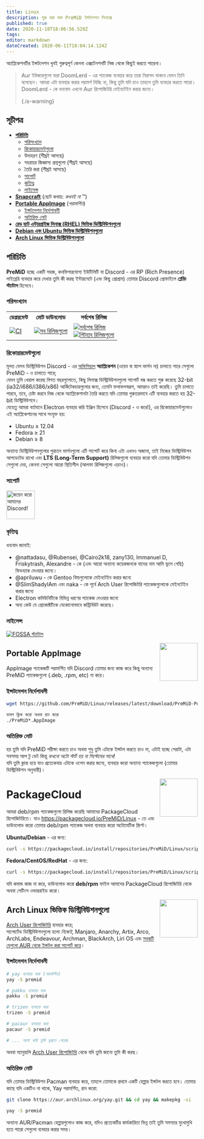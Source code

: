```yaml
---
title: Linux
description: শুরু করা যাক PreMiD ইন্সটলেশন লিনাক্সে
published: true
date: 2020-11-10T18:06:56.520Z
tags:
editor: markdown
dateCreated: 2020-06-11T18:04:14.124Z
---
```


অ্যাপ্লিকেশনটির ইন্সটলেশন খুবই গুরুত্বপূর্ণ কেননা এক্সটেনশনটি নিজ থেকে কিছুই করতে পারেনা।

> Aur ইউজারগুলো যারা DoomLerd - এর প্যাকেজ ব্যবহার করে তারা নিরাপদ থাকবে যেমন তিনি বলেছেন। আমরা এটা ব্যবহার করার পরামর্শ দিচ্ছি না, কিন্তু তুমি যদি চাও তাহলে তুমি ব্যবহার করতে পারো। DoomLerd - কে ধন্যবাদ এখনো Aur রিপোজিটরি মেইনটেইন করার জন্যে। 
> 
> {.is-warning}

## সূচীপত্র

- **[পরিচিতি](#about)**
  - [পরিসংখ্যান](#stats)
  - [রিকোয়ারমেন্টগুলো](#requirements)
  - উদাহরণ (শীঘ্রই আসছে)
  - সচরাচর জিজ্ঞাস্য প্রশ্নগুলো (শীঘ্রই আসছে)
  - তৈরি করা (শীঘ্রই আসছে)
  - [সাপোর্ট](#support)
  - [কৃতিত্ব](#credits)
  - [লাইসেন্স](#license)
- **[Snapcraft](#snapcraft)** (ছোট কথায়: _কখনই না_ ™️)
- **[Portable AppImage](#appimage)** (_পরামর্শিত_)
  - [ইন্সটলেশন নির্দেশাবলী](#appimageinstall)
  - [অতিরিক্ত নোট](#appimagenotes)
- [**রেড হ্যাট এন্টারপ্রাইজ লিনাক্স (RHEL) ভিত্তিক ডিস্ট্রিবিউশনগুলো**](#packagecloud)
- [**Debian এবং Ubuntu ভিত্তিক ডিস্ট্রিবিউশনগুলো**](#packagecloud)
- [**Arch Linux ভিত্তিক ডিস্ট্রিবিউশনগুলো**](#arch)

<a name="about"></a>

## পরিচিতি

**PreMiD** হচ্ছে একটি সহজ, কনফিগারযোগ্য ইউটিলিটি যা Discord - এর RP (Rich Presence) লাইব্রেরি ব্যবহার করে দেখায় তুমি কী করছ ইন্টারনেটে (এবং কিছু প্রোগ্রাম) তোমার Discord প্রোফাইলে **প্লেয়িং স্ট্যাটাস** হিসেবে।

<a name="stats"></a>

### পরিসংখ্যান

<table>
  <tr>
    <th>ডেপ্লয়মেন্ট</th>
    <th>মোট ডাউনলোড</th>
    <th>সর্বশেষ রিলিজ</th>
  </tr>
  <tr>
    <td><a href="https://github.com/PreMiD/Linux/actions"><img src="https://github.com/PreMiD/Linux/workflows/CI/badge.svg?branch=master&event=push" alt="CI"></a></td>
    <td><a href="https://github.com/PreMiD/Linux/releases"><img src="https://img.shields.io/github/downloads/PreMiD/Linux/total.svg?maxAge=86400" alt="সব রিলিজগুলো"></a></td>
    <td><a href="https://github.com/PreMiD/Linux/releases/latest"><img src="https://img.shields.io/github/v/release/PreMiD/Linux.svg?maxAge=86400" alt="সর্বশেষ রিলিজ"><br><img src="https://img.shields.io/github/downloads/PreMiD/Linux/latest/total.svg?maxAge=86400" alt="গিটহাব রিলিজগুলো"></a></td>
  </tr>
</table>

<a name="requirements"></a>

### রিকোয়ারমেন্টগুলো

মূলত যেসব ডিস্ট্রিবিউশন Discord - এর [অফিসিয়াল](https://discordapp.com/download) **অ্যাপ্লিকেশন** (ওয়েব বা স্ন্যাপ ভার্সন না) চালাতে পারে সেগুলো PreMiD - ও চালাতে পারে;</br> যেমন তুমি খেয়াল করেছ বিগত বছরগুলোতে, কিছু লিনাক্স ডিস্ট্রিবিউশনগুলো সাপোর্ট বন্ধ করতে শুরু করেছে 32-bit (ia32/i686/i386/x86) আর্কিটেকচারগুলোর জন্য, তেমনি ফলাফলস্বরূপ, আমরাও তাই করেছি। তুমি চালাতে পারবে, তবে, চেষ্টা করবে নিজ থেকে অ্যাপ্লিকেশানটা তৈরি করতে যদি তোমার গুরুতরভাবে এটি ব্যবহার করতে হয় 32-bit ডিস্ট্রিবিউশনে।</br> যেহেতু আমরা বর্তমানে Electron ব্যবহার করি ইঞ্জিন হিসেবে (Discord - ও করে!), এর রিকোয়ারমেন্টগুলোও এই অ্যাপ্লিকেশানের সাথে সংযুক্ত হয়:

- Ubuntu ≥ 12.04
- Fedora ≥ 21
- Debian ≥ 8

অন্যান্য ডিস্ট্রিবিউশনগুলোর পুরাতন ভার্সনগুলো এটি সাপোর্ট করে কিনা এটা এখনও অজানা, তাই নিজের ডিস্ট্রিবিউশন আপডেটেড রাখো এবং **LTS (Long-Term Support)** রিলিজগুলো ব্যবহার করো যদি তোমার ডিস্ট্রিবিউশন সেগুলো দেয়, কেননা সেগুলো আরো স্থিতিশীল (আলফা রিলিজগুলো এড়াও)।

<a name="support"></a>

### সাপোর্ট

<div>
  <a target="_blank" href="https://discord.premid.app/" title="জয়েন করো আমাদের Discord!">
    <img height="75px" draggable="false" src="https://discordapp.com/api/guilds/493130730549805057/widget.png?style=banner2" alt="জয়েন করো আমাদের Discord!">
  </a>
</div>

<a name="credits"></a>

### কৃতিত্ব

ধন্যবাদ জানাই:

- @nattadasu, @Rubensei, @Cairo2k18, zany130, Immanuel D, Friskytrash, Alexandre - কে (এবং আরো অন্যান্য কয়েকজনকে যাদের নাম আমি ভুলে গেছি) ফিডব্যাক দেওয়ার জন্যে।
- @apriluwu - কে Gentoo বিল্ডগুলোকে মেইনটেইন করার জন্যে
- @SlimShadyIAm এবং naka - কে পূর্বে Arch User রিপোজিটরি প্যাকেজগুলোকে মেইনটেইন করার জন্যে
- Electron কমিউনিটিকে বিভিন্ন ধরণের প্যাকেজ দেওয়ার জন্যে
- অন্য কেউ যে প্রোজেক্টটিকে যেকোনোভাবে কন্ট্রিবিউট করেছে।

<a name="license"></a>

### লাইসেন্স

[![FOSSA স্ট্যাটাস](https://app.fossa.io/api/projects/git%2Bgithub.com%2FPreMiD%2FLinux.svg?type=large)](https://app.fossa.io/projects/git%2Bgithub.com%2FPreMiD%2FLinux?ref=badge_large)

<img src="https://i.imgur.com/ACAxtmA.png" width="100" height="100" align="right"></img>
<a name="snapcraft"></a>

## Portable AppImage

AppImage প্যাকেজটি পরামর্শিত যদি Discord তোমার জন্য কাজ করে কিন্তু অন্যান্য PreMiD প্যাকেজগুলো (.deb, .rpm, etc) না করে।

<a name="appimageinstall"></a>

### ইন্সটলেশন নির্দেশাবলী

```bash
wget https://github.com/PreMiD/Linux/releases/latest/download/PreMiD-Portable.AppImage && chmod a+x PreMiD*.AppImage
```

```bash
ডাবল ক্লিক করো অথবা রান করো
./PreMiD*.AppImage
```

<a name="appimagenotes"></a>

### অতিরিক্ত নোট

হয় তুমি যদি PreMiD পরীক্ষা করতে চাও অথবা শুধু তুমি এটাকে ইন্সটল করতে চাও না, এটাই হচ্ছে সেরাটা, এটা সবসময় আপ টু ডেট কিন্তু _কখনো অটো স্টার্ট হয় না সিস্টেমের সাথে!_</br>যদি তুমি ক্লান্ত হয়ে যাও প্রত্যেকবার এটাকে ওপেন করার জন্যে, ব্যবহার করো অন্যান্য প্যাকেজগুলো (তোমার ডিস্ট্রিবিউশন অনুযায়ী)।

<img src="https://raw.githubusercontent.com/PreMiD/Linux/master/.github/packagecloud.png" width="100" height="100" align="right"></img>
<a name="packagecloud"></a>

# PackageCloud

আমরা deb/rpm প্যাকেজগুলো রিলিজ করেছি আমাদের PackageCloud রিপোজিটরিতে। যাও https://packagecloud.io/PreMiD/Linux - তে এবং ডাউনলোড করো তোমার deb/rpm প্যাকেজ অথবা ব্যবহার করো অটোমেটিক স্ক্রিপ্ট।

**Ubuntu/Debian** - এর জন্য:

```bash
curl -s https://packagecloud.io/install/repositories/PreMiD/Linux/script.deb.sh | sudo bash
```

**Fedora/CentOS/RedHat** - এর জন্য:

```bash
curl -s https://packagecloud.io/install/repositories/PreMiD/Linux/script.rpm.sh | sudo bash
```

যদি কমান্ড কাজ না করে, ডাউনলোড করো **deb/rpm** ফাইল আমাদের PackageCloud রিপোজিটরি থেকে অথবা সেটিংস ওভাররাইড করো।

<a name="arch"></a>
<img src="https://raw.githubusercontent.com/PreMiD/Linux/86ae2fbd49499785281f388a5305b06e0d3ecfea/.github/iusearchbtw.svg" width="100" height="100" align="right"></img>

## Arch Linux ভিত্তিক ডিস্ট্রিবিউশনগুলো

[Arch User রিপোজিটরি](https://aur.archlinux.org/packages/premid) ব্যবহার করে;</br> সাপোর্টেড ডিস্ট্রিবিউশনগুলো হলো _নিজেই_, Manjaro, Anarchy, Artix, Arco, ArchLabs, Endeavour, Archman, BlackArch, Liri OS এবং [সবকটি যেগুলো AUR থেকে ইন্সটল করা সাপোর্ট করে](https://wiki.archlinux.org/index.php/Arch-based_distributions#Active)।

<a name="archinstall"></a>

### ইন্সটলেশন নির্দেশাবলী

```bash
# yay ব্যবহার করা (পরামর্শিত)
yay -S premid
```

```bash
# pakku ব্যবহার করা
pakku -S premid
```

```bash
# trizen ব্যবহার করা
trizen -S premid
```

```bash
# pacaur ব্যবহার করা
pacaur -S premid
```

```bash
# ... আশা করি তুমি বুঝতে পেরেছ
```

অথবা ম্যানুয়ালি [Arch User রিপোজিটরি](https://aur.archlinux.org/packages/premid) থেকে যদি তুমি জানো তুমি কী করছ।

<a name="archnotes"></a>

### অতিরিক্ত নোট

যদি তোমার ডিস্ট্রিবিউশন Pacman ব্যবহার করে, তাহলে তোমাকে প্রথমে একটি হেল্পার ইন্সটল করতে হবে। তোমার কাছে যদি একটিও না থাকে, Yay পরামর্শিত, রান করো:

```bash
git clone https://aur.archlinux.org/yay.git && cd yay && makepkg -si
```

```bash
yay -S premid
```

অন্যান্য AUR/Pacman হেল্পারগুলোও কাজ করে, যদিও প্রত্যেকটির কার্যকারিতা ভিন্ন তাই তুমি সমস্যার মুখোমুখি হতে পারো সেগুলো ব্যবহার করার সময়।